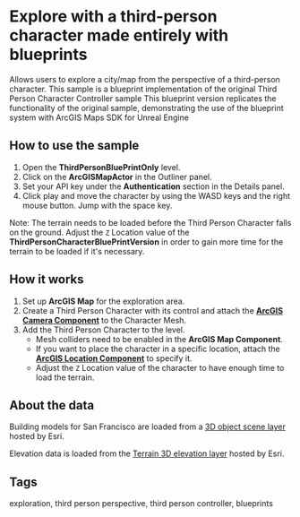 # Explore with a third-person character made entirely with blueprints

Allows users to explore a city/map from the perspective of a third-person character.
This sample is a blueprint implementation of the original Third Person Character Controller sample
This blueprint version replicates the functionality of the original sample, demonstrating the use of the blueprint system with ArcGIS Maps SDK for Unreal Engine

## How to use the sample

1. Open the **ThirdPersonBluePrintOnly** level.
2. Click on the **ArcGISMapActor** in the Outliner panel.
3. Set your API key under the **Authentication** section in the Details panel.
4. Click play and move the character by using the WASD keys and the right mouse button. Jump with the space key.

Note: The terrain needs to be loaded before the Third Person Character falls on the ground. Adjust the `Z` Location value of the **ThirdPersonCharacterBluePrintVersion** in order to gain more time for the terrain to be loaded if it's necessary.


## How it works

1. Set up **ArcGIS Map** for the exploration area.
2. Create a Third Person Character with its control and attach the [**ArcGIS Camera Component**](https://developers.arcgis.com/unreal-engine/maps/camera/#arcgis-camera-component) to the Character Mesh. 
3. Add the Third Person Character to the level.
   - Mesh colliders need to be enabled in the **ArcGIS Map Component**.
   - If you want to place the character in a specific location, attach the [**ArcGIS Location Component**](https://developers.arcgis.com/unreal-engine/maps/location-component/) to specify it.
   - Adjust the `Z` Location value of the character to have enough time to load the terrain.

## About the data

Building models for San Francisco are loaded from a [3D object scene layer](https://tiles.arcgis.com/tiles/z2tnIkrLQ2BRzr6P/arcgis/rest/services/SanFrancisco_Bldgs/SceneServer) hosted by Esri.

Elevation data is loaded from the [Terrain 3D elevation layer](https://www.arcgis.com/home/item.html?id=7029fb60158543ad845c7e1527af11e4) hosted by Esri.

## Tags

exploration, third person perspective, third person controller, blueprints
